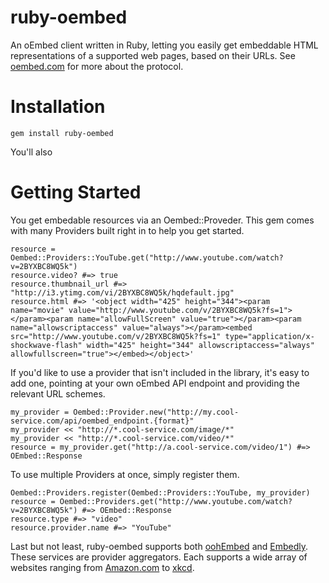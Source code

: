 # ruby-oembed

An oEmbed client written in Ruby, letting you easily get embeddable HTML representations of a supported web pages, based on their URLs. See [oembed.com][oembed] for more about the protocol.

# Installation

    gem install ruby-oembed

You'll also 

# Getting Started

You get embedable resources via an Oembed::Proveder. This gem comes with many Providers built right in to help you get started.

    resource = Oembed::Providers::YouTube.get("http://www.youtube.com/watch?v=2BYXBC8WQ5k")
    resource.video? #=> true
    resource.thumbnail_url #=> "http://i3.ytimg.com/vi/2BYXBC8WQ5k/hqdefault.jpg"
    resource.html #=> '<object width="425" height="344"><param name="movie" value="http://www.youtube.com/v/2BYXBC8WQ5k?fs=1"></param><param name="allowFullScreen" value="true"></param><param name="allowscriptaccess" value="always"></param><embed src="http://www.youtube.com/v/2BYXBC8WQ5k?fs=1" type="application/x-shockwave-flash" width="425" height="344" allowscriptaccess="always" allowfullscreen="true"></embed></object>'

If you'd like to use a provider that isn't included in the library, it's easy to add one, pointing at your own oEmbed API endpoint and providing the relevant URL schemes. 

    my_provider = Oembed::Provider.new("http://my.cool-service.com/api/oembed_endpoint.{format}"
    my_provider << "http://*.cool-service.com/image/*"
    my_provider << "http://*.cool-service.com/video/*"
    resource = my_provider.get("http://a.cool-service.com/video/1") #=> OEmbed::Response

To use multiple Providers at once, simply register them.

    Oembed::Providers.register(Oembed::Providers::YouTube, my_provider)
    resource = Oembed::Providers.get("http://www.youtube.com/watch?v=2BYXBC8WQ5k") #=> OEmbed::Response
    resource.type #=> "video"
    resource.provider.name #=> "YouTube"

Last but not least, ruby-oembed supports both [oohEmbed][oohembed] and [Embedly][embedly]. These services are provider aggregators. Each supports a wide array of websites ranging from [Amazon.com](http://www.amazon.com) to [xkcd](http://www.xkcd.com).

[oembed]: http://oembed.com "The oembed protocol"
[oohembed]: http://oohembed.com
[embedly]: http://embed.ly